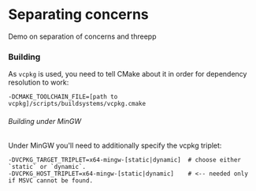 # Separating concerns

Demo on separation of concerns and threepp

### Building
As `vcpkg` is used, you need to tell CMake about it in order for dependency resolution to work: 

`-DCMAKE_TOOLCHAIN_FILE=[path to vcpkg]/scripts/buildsystems/vcpkg.cmake`

###### Building under MinGW

Under MinGW you'll need to additionally specify the vcpkg triplet:
```shell
-DVCPKG_TARGET_TRIPLET=x64-mingw-[static|dynamic]  # choose either `static` or `dynamic`.
-DVCPKG_HOST_TRIPLET=x64-mingw-[static|dynamic]    # <-- needed only if MSVC cannot be found. 
```
